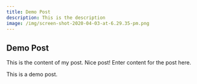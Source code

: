 ```yaml
---
title: Demo Post
description: This is the description
image: /img/screen-shot-2020-04-03-at-6.29.35-pm.png
---
```


## Demo Post

This is the content of my post. Nice post! Enter content for the post here.

This is a demo post.